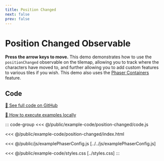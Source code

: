 ```yaml
---
title: Position Changed
next: false
prev: false
---
```


<script setup>
import ExampleFrame from '../../components/ExampleFrame.vue';
</script>

# Position Changed Observable

**Press the arrow keys to move.** This demo demonstrates how to use the `positionChanged` observable on the tilemap, allowing you to track where the characters have moved to, and further allowing you to add custom features to various tiles if you wish. This demo also uses the [Phaser Containers](../phaser-container/index.html) feature.

<ExampleFrame :src="'../../example-code/position-changed/index.html'" />

## Code

[:link: See full code on GitHub](https://github.com/Annoraaq/grid-engine/tree/master/docs/public/example-code/position-changed)

[:open_book: How to execute examples locally](https://annoraaq.github.io/grid-engine/usage/execute-examples-locally/index.html)

::: code-group
<<< @/public/example-code/position-changed/code.js

<<< @/public/example-code/position-changed/index.html

<<< @/public/js/examplePhaserConfig.js [../../js/examplePhaserConfig.js]

<<< @/public/example-code/styles.css [../styles.css]
:::
